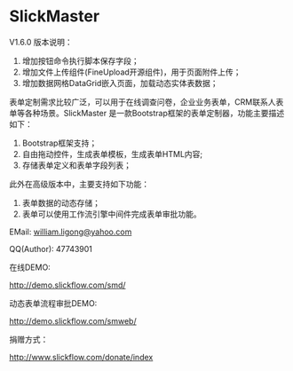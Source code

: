 ﻿# SlickMaster

V1.6.0 版本说明：
1. 增加按钮命令执行脚本保存字段；
2. 增加文件上传组件(FineUpload开源组件)，用于页面附件上传；
3. 增加数据网格DataGrid嵌入页面，加载动态实体表数据；


表单定制需求比较广泛，可以用于在线调查问卷，企业业务表单，CRM联系人表单等各种场景。SlickMaster 是一款Bootstrap框架的表单定制器，功能主要描述如下：

1. Bootstrap框架支持；
2. 自由拖动控件，生成表单模板，生成表单HTML内容;
3. 存储表单定义和表单字段列表；

此外在高级版本中，主要支持如下功能：

1. 表单数据的动态存储；
2. 表单可以使用工作流引擎中间件完成表单审批功能。

EMail: william.ligong@yahoo.com

QQ(Author): 47743901

在线DEMO:

http://demo.slickflow.com/smd/

动态表单流程审批DEMO:

http://demo.slickflow.com/smweb/

捐赠方式：

http://www.slickflow.com/donate/index
